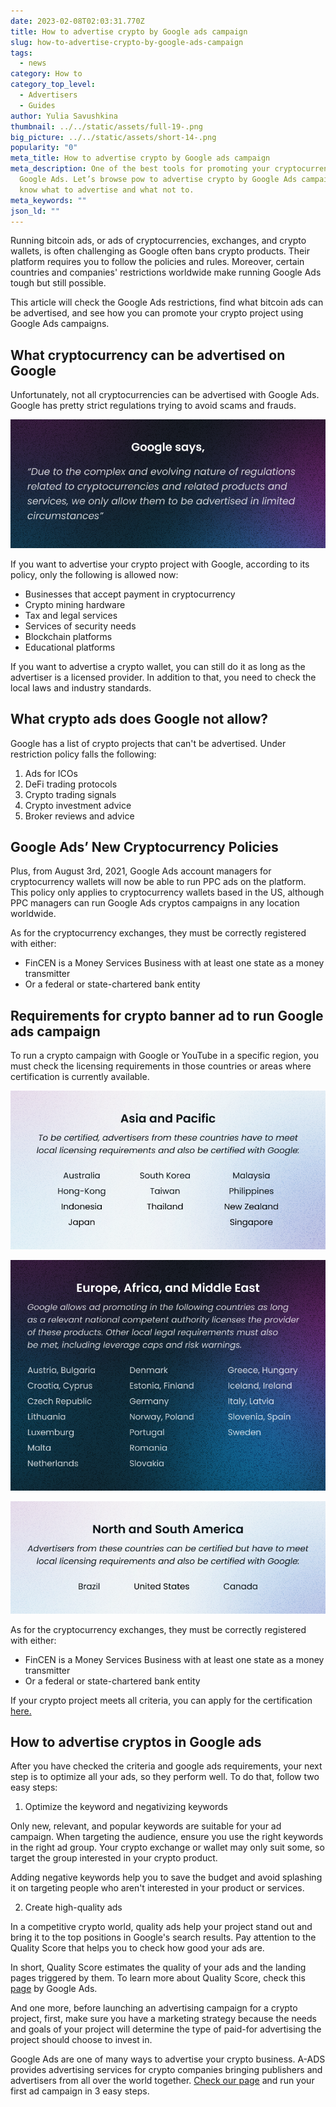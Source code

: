 ```yaml
---
date: 2023-02-08T02:03:31.770Z
title: How to advertise crypto by Google ads campaign
slug: how-to-advertise-crypto-by-google-ads-campaign
tags:
  - news
category: How to
category_top_level:
  - Advertisers
  - Guides
author: Yulia Savushkina
thumbnail: ../../static/assets/full-19-.png
big_picture: ../../static/assets/short-14-.png
popularity: "0"
meta_title: How to advertise crypto by Google ads campaign
meta_description: One of the best tools for promoting your cryptocurrency is
  Google Ads. Let’s browse рow to advertise crypto by Google Ads campaign and
  know what to advertise and what not to.
meta_keywords: ""
json_ld: ""
---
```

Running bitcoin ads, or ads of cryptocurrencies, exchanges, and crypto wallets, is often challenging as Google often bans crypto products. Their platform requires you to follow the policies and rules. Moreover, certain countries and companies' restrictions worldwide make running Google Ads tough but still possible. 

This article will check the Google Ads restrictions, find what bitcoin ads can be advertised, and see how you can promote your crypto project using Google Ads campaigns.

## What cryptocurrency can be advertised on Google

Unfortunately, not all cryptocurrencies can be advertised with Google Ads. Google has pretty strict regulations trying to avoid scams and frauds.

![](../../static/assets/1-2-.png)

If you want to advertise your crypto project with Google, according to its policy, only the following is allowed now:

* Businesses that accept payment in cryptocurrency
* Crypto mining hardware
* Tax and legal services
* Services of security needs 
* Blockchain platforms
* Educational platforms

If you want to advertise a crypto wallet, you can still do it as long as the advertiser is a licensed provider. In addition to that, you need to check the local laws and industry standards.

## What crypto ads does Google not allow?

Google has a list of crypto projects that can't be advertised. Under restriction policy falls the following: 

1. Ads for ICOs
2. DeFi trading protocols 
3. Crypto trading signals
4. Crypto investment advice 
5. Broker reviews and advice 

## Google Ads’ New Cryptocurrency Policies

Plus, from August 3rd, 2021, Google Ads account managers for cryptocurrency wallets will now be able to run PPC ads on the platform. This policy only applies to cryptocurrency wallets based in the US, although PPC managers can run Google Ads cryptos campaigns in any location worldwide.

As for the cryptocurrency exchanges, they must be correctly registered with either:

* FinCEN is a Money Services Business with at least one state as a money transmitter
* Or a federal or state-chartered bank entity

## Requirements for crypto banner ad to run Google ads campaign

To run a crypto campaign with Google or YouTube in a specific region, you must check the licensing requirements in those countries or areas where certification is currently available. 

![](../../static/assets/2-2-.png)

![](../../static/assets/3-2-.png)

![](../../static/assets/4.png)

As for the cryptocurrency exchanges, they must be correctly registered with either:

* FinCEN is a Money Services Business with at least one state as a money transmitter
* Or a federal or state-chartered bank entity

If your crypto project meets all criteria, you can apply for the certification [here.](https://support.google.com/adspolicy/answer/7645254)

## **How to advertise cryptos in Google ads**

After you have checked the criteria and google ads requirements, your next step is to optimize all your ads, so they perform well. To do that, follow two easy steps:

1. Optimize the keyword and negativizing keywords

Only new, relevant, and popular keywords are suitable for your ad campaign. When targeting the audience, ensure you use the right keywords in the right ad group. Your crypto exchange or wallet may only suit some, so target the group interested in your crypto product. 

Adding negative keywords help you to save the budget and avoid splashing it on targeting people who aren't interested in your product or services. 

2. Create high-quality ads 

In a competitive crypto world, quality ads help your project stand out and bring it to the top positions in Google's search results. Pay attention to the Quality Score that helps you to check how good your ads are.

In short, Quality Score estimates the quality of your ads and the landing pages triggered by them. To learn more about Quality Score, check this [page](https://support.google.com/google-ads/answer/6167118?hl=en) by Google Ads. 

And one more, before launching an advertising campaign for a crypto project, first, make sure you have a marketing strategy because the needs and goals of your project will determine the type of paid-for advertising the project should choose to invest in.

Google Ads are one of many ways to advertise your crypto business. A-ADS provides advertising services for crypto companies bringing publishers and advertisers from all over the world together. [Check our page](https://a-ads.com/) and run your first ad campaign in 3 easy steps.
